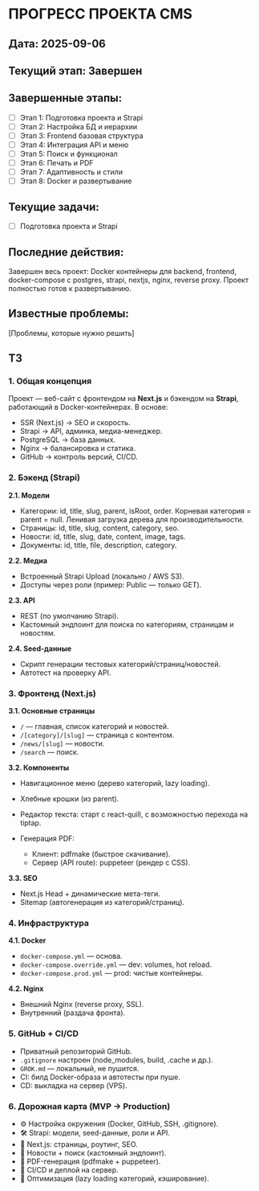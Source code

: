# ПРОГРЕСС ПРОЕКТА CMS

## Дата: 2025-09-06

## Текущий этап: Завершен

## Завершенные этапы:

* [ ] Этап 1: Подготовка проекта и Strapi
* [ ] Этап 2: Настройка БД и иерархии
* [ ] Этап 3: Frontend базовая структура
* [ ] Этап 4: Интеграция API и меню
* [ ] Этап 5: Поиск и функционал
* [ ] Этап 6: Печать и PDF
* [ ] Этап 7: Адаптивность и стили
* [ ] Этап 8: Docker и развертывание

## Текущие задачи:

* [ ] Подготовка проекта и Strapi

## Последние действия:

Завершен весь проект: Docker контейнеры для backend, frontend, docker-compose с postgres, strapi, nextjs, nginx, reverse proxy. Проект полностью готов к развертыванию.

## Известные проблемы:

\[Проблемы, которые нужно решить]

## ТЗ

### 1. Общая концепция

Проект — веб-сайт с фронтендом на **Next.js** и бэкендом на **Strapi**, работающий в Docker-контейнерах. В основе:

* SSR (Next.js) → SEO и скорость.
* Strapi → API, админка, медиа-менеджер.
* PostgreSQL → база данных.
* Nginx → балансировка и статика.
* GitHub → контроль версий, CI/CD.

### 2. Бэкенд (Strapi)

**2.1. Модели**

* Категории: id, title, slug, parent, isRoot, order.
  Корневая категория = parent = null.
  Ленивая загрузка дерева для производительности.
* Страницы: id, title, slug, content, category, seo.
* Новости: id, title, slug, date, content, image, tags.
* Документы: id, title, file, description, category.

**2.2. Медиа**

* Встроенный Strapi Upload (локально / AWS S3).
* Доступы через роли (пример: Public — только GET).

**2.3. API**

* REST (по умолчанию Strapi).
* Кастомный эндпоинт для поиска по категориям, страницам и новостям.

**2.4. Seed-данные**

* Скрипт генерации тестовых категорий/страниц/новостей.
* Автотест на проверку API.

### 3. Фронтенд (Next.js)

**3.1. Основные страницы**

* `/` — главная, список категорий и новостей.
* `/[category]/[slug]` — страница с контентом.
* `/news/[slug]` — новости.
* `/search` — поиск.

**3.2. Компоненты**

* Навигационное меню (дерево категорий, lazy loading).
* Хлебные крошки (из parent).
* Редактор текста: старт с react-quill, с возможностью перехода на tiptap.
* Генерация PDF:

  * Клиент: pdfmake (быстрое скачивание).
  * Сервер (API route): puppeteer (рендер с CSS).

**3.3. SEO**

* Next.js Head + динамические мета-теги.
* Sitemap (автогенерация из категорий/страниц).

### 4. Инфраструктура

**4.1. Docker**

* `docker-compose.yml` — основа.
* `docker-compose.override.yml` — dev: volumes, hot reload.
* `docker-compose.prod.yml` — prod: чистые контейнеры.

**4.2. Nginx**

* Внешний Nginx (reverse proxy, SSL).
* Внутренний (раздача фронта).

### 5. GitHub + CI/CD

* Приватный репозиторий GitHub.
* `.gitignore` настроен (node\_modules, build, .cache и др.).
* `GROK.md` — локальный, не пушится.
* CI: билд Docker-образа и автотесты при пуше.
* CD: выкладка на сервер (VPS).

### 6. Дорожная карта (MVP → Production)

* ⚙️ Настройка окружения (Docker, GitHub, SSH, .gitignore).
* 🛠️ Strapi: модели, seed-данные, роли и API.
* 🎨 Next.js: страницы, роутинг, SEO.
* 📰 Новости + поиск (кастомный эндпоинт).
* 📄 PDF-генерация (pdfmake + puppeteer).
* 🚀 CI/CD и деплой на сервер.
* 🧹 Оптимизация (lazy loading категорий, кэширование).
